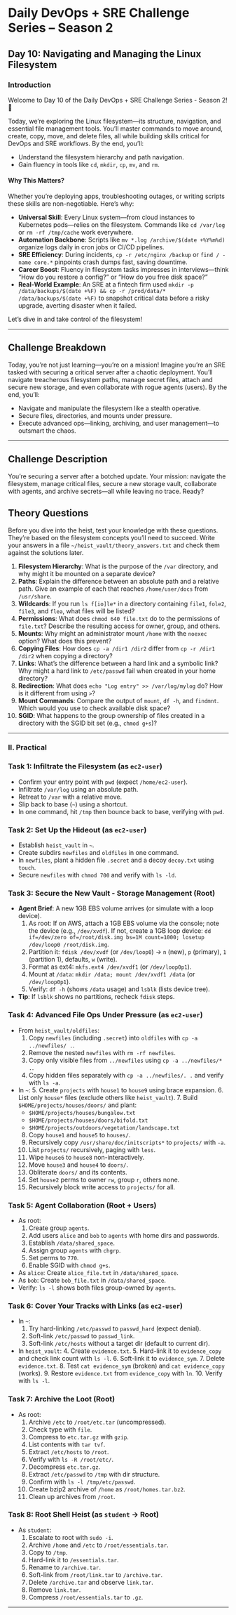 # Daily DevOps + SRE Challenge Series – Season 2
## Day 10: Navigating and Managing the Linux Filesystem

### Introduction
Welcome to Day 10 of the Daily DevOps + SRE Challenge Series - Season 2! 🎉

Today, we’re exploring the Linux filesystem—its structure, navigation, and essential file management tools. You’ll master commands to move around, create, copy, move, and delete files, all while building skills critical for DevOps and SRE workflows. By the end, you’ll:
- Understand the filesystem hierarchy and path navigation.
- Gain fluency in tools like `cd`, `mkdir`, `cp`, `mv`, and `rm`.

#### Why This Matters?
Whether you’re deploying apps, troubleshooting outages, or writing scripts these skills are non-negotiable. Here’s why:
- **Universal Skill**: Every Linux system—from cloud instances to Kubernetes pods—relies on the filesystem. Commands like `cd /var/log` or `rm -rf /tmp/cache` work everywhere.
- **Automation Backbone**: Scripts like `mv *.log /archive/$(date +%Y%m%d)` organize logs daily in cron jobs or CI/CD pipelines.
- **SRE Efficiency**: During incidents, `cp -r /etc/nginx /backup` or `find / -name core.*` pinpoints crash dumps fast, saving downtime.
- **Career Boost**: Fluency in filesystem tasks impresses in interviews—think “How do you restore a config?” or “How do you free disk space?”
- **Real-World Example**: An SRE at a fintech firm used `mkdir -p /data/backups/$(date +%F) && cp -r /prod/data/* /data/backups/$(date +%F)` to snapshot critical data before a risky upgrade, averting disaster when it failed.

Let’s dive in and take control of the filesystem!

---

## Challenge Breakdown  
Today, you’re not just learning—you’re on a mission! Imagine you’re an SRE tasked with securing a critical server after a chaotic deployment. You’ll navigate treacherous filesystem paths, manage secret files, attach and secure new storage, and even collaborate with rogue agents (users). By the end, you’ll:
- Navigate and manipulate the filesystem like a stealth operative.
- Secure files, directories, and mounts under pressure.
- Execute advanced ops—linking, archiving, and user management—to outsmart the chaos.

---

## Challenge Description
You’re securing a server after a botched update. Your mission: navigate the filesystem, manage critical files, secure a new storage vault, collaborate with agents, and archive secrets—all while leaving no trace. Ready?

## Theory Questions
Before you dive into the heist, test your knowledge with these questions. They’re based on the filesystem concepts you’ll need to succeed. Write your answers in a file `~/heist_vault/theory_answers.txt` and check them against the solutions later.

1. **Filesystem Hierarchy**: What is the purpose of the `/var` directory, and why might it be mounted on a separate device?
2. **Paths**: Explain the difference between an absolute path and a relative path. Give an example of each that reaches `/home/user/docs` from `/usr/share`.
3. **Wildcards**: If you run `ls f[io]le*` in a directory containing `file1`, `fole2`, `file3`, and `flea`, what files will be listed?
4. **Permissions**: What does `chmod 640 file.txt` do to the permissions of `file.txt`? Describe the resulting access for owner, group, and others.
5. **Mounts**: Why might an administrator mount `/home` with the `noexec` option? What does this prevent?
6. **Copying Files**: How does `cp -a /dir1 /dir2` differ from `cp -r /dir1 /dir2` when copying a directory?
7. **Links**: What’s the difference between a hard link and a symbolic link? Why might a hard link to `/etc/passwd` fail when created in your home directory?
8. **Redirection**: What does `echo "Log entry" >> /var/log/mylog` do? How is it different from using `>`?
9. **Mount Commands**: Compare the output of `mount`, `df -h`, and `findmnt`. Which would you use to check available disk space?
10. **SGID**: What happens to the group ownership of files created in a directory with the SGID bit set (e.g., `chmod g+s`)?

---

### II. Practical

### Task 1: Infiltrate the Filesystem (as `ec2-user`)
- Confirm your entry point with `pwd` (expect `/home/ec2-user`).
- Infiltrate `/var/log` using an absolute path.
- Retreat to `/var` with a relative move.
- Slip back to base (`~`) using a shortcut.
- In one command, hit `/tmp` then bounce back to base, verifying with `pwd`.

### Task 2: Set Up the Hideout (as `ec2-user`)
- Establish `heist_vault` in `~`.
- Create subdirs `newfiles` and `oldfiles` in one command.
- In `newfiles`, plant a hidden file `.secret` and a decoy `decoy.txt` using `touch`.
- Secure `newfiles` with `chmod 700` and verify with `ls -ld`.

### Task 3: Secure the New Vault - Storage Management (Root)
- **Agent Brief**: A new 1GB EBS volume arrives (or simulate with a loop device).
  1. As root: If on AWS, attach a 1GB EBS volume via the console; note the device (e.g., `/dev/xvdf`). If not, create a 1GB loop device: `dd if=/dev/zero of=/root/disk.img bs=1M count=1000; losetup /dev/loop0 /root/disk.img`.
  2. Partition it: `fdisk /dev/xvdf` (or `/dev/loop0`) → `n` (new), `p` (primary), `1` (partition 1), defaults, `w` (write).
  3. Format as ext4: `mkfs.ext4 /dev/xvdf1` (or `/dev/loop0p1`).
  4. Mount at `/data`: `mkdir /data; mount /dev/xvdf1 /data` (or `/dev/loop0p1`).
  5. Verify: `df -h` (shows `/data` usage) and `lsblk` (lists device tree).
- **Tip**: If `lsblk` shows no partitions, recheck `fdisk` steps.

### Task 4: Advanced File Ops Under Pressure (as `ec2-user`)
- From `heist_vault/oldfiles`:
  1. Copy `newfiles` (including `.secret`) into `oldfiles` with `cp -a ../newfiles/ .`.
  2. Remove the nested `newfiles` with `rm -rf newfiles`.
  3. Copy only visible files from `../newfiles` using `cp -a ../newfiles/* .`.
  4. Copy hidden files separately with `cp -a ../newfiles/. .` and verify with `ls -a`.
- In `~`:
  5. Create `projects` with `house1` to `house9` using brace expansion.
  6. List only `house*` files (exclude others like `heist_vault`).
  7. Build `$HOME/projects/houses/doors/` and plant:
     - `$HOME/projects/houses/bungalow.txt`
     - `$HOME/projects/houses/doors/bifold.txt`
     - `$HOME/projects/outdoors/vegetation/landscape.txt`
  8. Copy `house1` and `house5` to `houses/`.
  9. Recursively copy `/usr/share/doc/initscripts*` to `projects/` with `-a`.
  10. List `projects/` recursively, paging with `less`.
  11. Wipe `house6` to `house8` non-interactively.
  12. Move `house3` and `house4` to `doors/`.
  13. Obliterate `doors/` and its contents.
  14. Set `house2` perms to owner `rw`, group `r`, others none.
  15. Recursively block write access to `projects/` for all.

### Task 5: Agent Collaboration (Root + Users)
- As root:
  1. Create group `agents`.
  2. Add users `alice` and `bob` to `agents` with home dirs and passwords.
  3. Establish `/data/shared_space`.
  4. Assign group `agents` with `chgrp`.
  5. Set perms to `770`.
  6. Enable SGID with `chmod g+s`.
- As `alice`: Create `alice_file.txt` in `/data/shared_space`.
- As `bob`: Create `bob_file.txt` in `/data/shared_space`.
- Verify: `ls -l` shows both files group-owned by `agents`.

### Task 6: Cover Your Tracks with Links (as `ec2-user`)
- In `~`:
  1. Try hard-linking `/etc/passwd` to `passwd_hard` (expect denial).
  2. Soft-link `/etc/passwd` to `passwd_link`.
  3. Soft-link `/etc/hosts` without a target dir (default to current dir).
- In `heist_vault`:
  4. Create `evidence.txt`.
  5. Hard-link it to `evidence_copy` and check link count with `ls -l`.
  6. Soft-link it to `evidence_sym`.
  7. Delete `evidence.txt`.
  8. Test `cat evidence_sym` (broken) and `cat evidence_copy` (works).
  9. Restore `evidence.txt` from `evidence_copy` with `ln`.
  10. Verify with `ls -l`.

### Task 7: Archive the Loot (Root)
- As root:
  1. Archive `/etc` to `/root/etc.tar` (uncompressed).
  2. Check type with `file`.
  3. Compress to `etc.tar.gz` with `gzip`.
  4. List contents with `tar tvf`.
  5. Extract `/etc/hosts` to `/root`.
  6. Verify with `ls -R /root/etc/`.
  7. Decompress `etc.tar.gz`.
  8. Extract `/etc/passwd` to `/tmp` with dir structure.
  9. Confirm with `ls -l /tmp/etc/passwd`.
  10. Create bzip2 archive of `/home` as `/root/homes.tar.bz2`.
  11. Clean up archives from `/root`.

### Task 8: Root Shell Heist (as `student` → Root)
- As `student`:
  1. Escalate to root with `sudo -i`.
  2. Archive `/home` and `/etc` to `/root/essentials.tar`.
  3. Copy to `/tmp`.
  4. Hard-link it to `/essentials.tar`.
  5. Rename to `/archive.tar`.
  6. Soft-link from `/root/link.tar` to `/archive.tar`.
  7. Delete `/archive.tar` and observe `link.tar`.
  8. Remove `link.tar`.
  9. Compress `/root/essentials.tar` to `.gz`.

---
